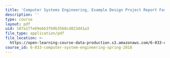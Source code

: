 ```yaml
---
title: 'Computer Systems Engineering, Example Design Project Report FastTrack'
description: ''
type: course
layout: pdf
uid: 107a17fe69ebb3fb9b3560cd823d41a3
file_type: application/pdf
file_location: >-
  https://open-learning-course-data-production.s3.amazonaws.com/6-033-computer-system-engineering-spring-2018/107a17fe69ebb3fb9b3560cd823d41a3_MIT6_033S18fasttrack_dpr.pdf
course_id: 6-033-computer-system-engineering-spring-2018
---
```

